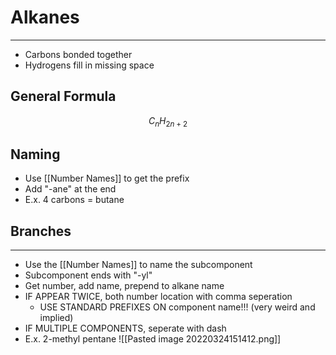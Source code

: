 # Alkanes
---
- Carbons bonded together
- Hydrogens fill in missing space
## General Formula
$$C_nH_{2n+2}$$
## Naming
- Use [[Number Names]] to get the prefix
- Add "-ane" at the end
- E.x. 4 carbons = butane
## Branches
---
- Use the [[Number Names]] to name the subcomponent
- Subcomponent ends with "-yl"
- Get number, add name, prepend to alkane name
- IF APPEAR TWICE, both number location with comma seperation
	- USE STANDARD PREFIXES ON component name!!! (very weird and implied)
- IF MULTIPLE COMPONENTS, seperate with dash
- E.x. 2-methyl pentane 
![[Pasted image 20220324151412.png]]

